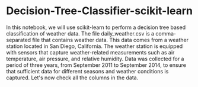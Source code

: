 # Decision-Tree-Classifier-scikit-learn
In this notebook, we will use scikit-learn to perform a decision tree based classification of weather data. The file daily_weather.csv is a comma-separated file that contains weather data. This data comes from a weather station located in San Diego, California. The weather station is equipped with sensors that capture weather-related measurements such as air temperature, air pressure, and relative humidity. Data was collected for a period of three years, from September 2011 to September 2014, to ensure that sufficient data for different seasons and weather conditions is captured.  Let's now check all the columns in the data.
